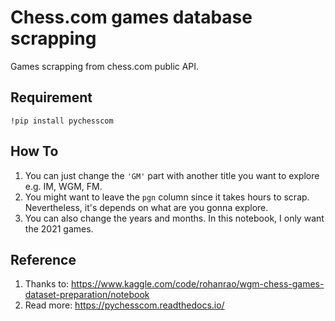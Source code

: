 # Chess.com games database scrapping
Games scrapping from chess.com public API.
## Requirement
    !pip install pychesscom
## How To

1. You can just change the `'GM'` part with another title you want to explore e.g. IM, WGM, FM.
2. You might want to leave the `pgn` column since it takes hours to scrap. Nevertheless, it's depends on what are you gonna explore.
3. You can also change the years and months. In this notebook, I only want the 2021 games.

## Reference

1. Thanks to: https://www.kaggle.com/code/rohanrao/wgm-chess-games-dataset-preparation/notebook
2. Read more: https://pychesscom.readthedocs.io/

